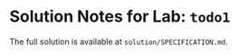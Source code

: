 # Solution Notes for Lab: `todo1`

The full solution is available at `solution/SPECIFICATION.md`.

##

##